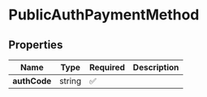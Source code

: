 # PublicAuthPaymentMethod



## Properties

| Name | Type | Required | Description |
| ------------ | ------------- | ------------- | ------------- |
| **authCode** | string | ✅ |  |


